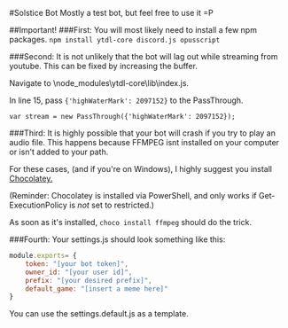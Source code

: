 #Solstice Bot
Mostly a test bot, but feel free to use it =P

##Important!
###First:
You will most likely need to install a few npm packages.
`npm install ytdl-core discord.js opusscript`

###Second:
It is not unlikely that the bot will lag out while streaming from youtube.
This can be fixed by increasing the buffer.

Navigate to \node_modules\ytdl-core\lib\index.js. 

In line 15, pass `{'highWaterMark': 2097152}` to the PassThrough.

`var stream = new PassThrough({'highWaterMark': 2097152});`

###Third:
It is highly possible that your bot will crash if you try to play an audio file.
This happens because FFMPEG isnt installed on your computer or isn't added to your path.

For these cases, (and if you're on Windows), I highly suggest you install [Chocolatey.](https://chocolatey.org/install)

(Reminder: Chocolatey is installed via PowerShell, and only works if Get-ExecutionPolicy is *not* set to restricted.)

As soon as it's installed, `choco install ffmpeg` should do the trick.

###Fourth:
Your settings.js should look something like this:

```js
module.exports= {
    token: "[your bot token]",
    owner_id: "[your user id]",
    prefix: "[your desired prefix]",
    default_game: "[insert a meme here]"
}
```

You can use the settings.default.js as a template.
